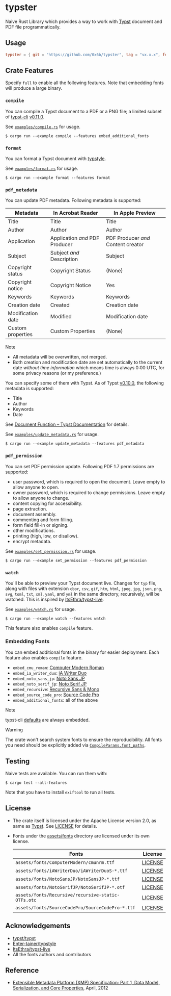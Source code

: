 # typster

Naive Rust Library which provides a way to work with [Typst](https://typst.app/) document and PDF file programmatically.

## Usage

```toml
typster = { git = "https://github.com/0x6b/typster", tag = "vx.x.x", features = ["full"] }
```

## Crate Features

Specify `full` to enable all the following features. Note that embedding fonts will produce a large binary.

### `compile`

You can compile a Typst document to a PDF or a PNG file; a limited subset of [typst-cli](https://github.com/typst/typst/tree/v0.11.0/crates/typst-cli) [v0.11.0](https://github.com/typst/typst/releases/tag/v0.11.0).

See [`examples/compile.rs`](examples/compile.rs) for usage.

```console
$ cargo run --example compile --features embed_additional_fonts
```

### `format`

You can format a Typst document with [typstyle](https://github.com/Enter-tainer/typstyle).

See [`examples/format.rs`](examples/format.rs) for usage.

```console
$ cargo run --example format --features format
```

### `pdf_metadata`

You can update PDF metadata. Following metadata is supported:

| Metadata          | In Acrobat Reader              | In Apple Preview                   |
|-------------------|--------------------------------|------------------------------------|
| Title             | Title                          | Title                              |
| Author            | Author                         | Author                             |
| Application       | Application _and_ PDF Producer | PDF Producer _and_ Content creator |
| Subject           | Subject _and_ Description      | Subject                            |
| Copyright status  | Copyright Status               | (None)                             |
| Copyright notice  | Copyright Notice               | Yes                                |
| Keywords          | Keywords                       | Keywords                           |
| Creation date     | Created                        | Creation date                      |
| Modification date | Modified                       | Modification date                  |
| Custom properties | Custom Properties              | (None)                             |

> [!Note]
>
> - All metadata will be overwritten, not merged.
> - Both creation and modification date are set automatically to the current date
    _without
    time
    information_ which means time is always 0:00 UTC, for some privacy reasons (or my preference.)

You can specify some of them with Typst. As of Typst [v0.10.0](https://github.com/typst/typst/releases/tag/v0.10.0), the following metadata is supported:

- Title
- Author
- Keywords
- Date

See [Document Function – Typst Documentation](https://typst.app/docs/reference/model/document/) for details.

See [`examples/update_metadata.rs`](examples/update_metadata.rs) for usage.

```console
$ cargo run --example update_metadata --features pdf_metadata
```

### `pdf_permission`

You can set PDF permission update. Following PDF 1.7 permissions are supported:

- user password, which is required to open the document. Leave empty to allow anyone to open.
- owner password, which is required to change permissions. Leave empty to allow anyone to change.
- content copying for accessibility.
- page extraction.
- document assembly.
- commenting and form filling.
- form field fill-in or signing.
- other modifications.
- printing (high, low, or disallow).
- encrypt metadata.

See [`examples/set_permission.rs`](examples/set_permission.rs) for usage.

```console
$ cargo run --example set_permission --features pdf_permission
```

### `watch`

You'll be able to preview your Typst document live. Changes for `typ` file, along with files with extension `cbor`, `csv`, `gif`, `htm`, `html`, `jpeg`, `jpg`, `json`, `png`, `svg`, `toml`, `txt`, `xml`, `yaml`, and `yml` in the same directory, recursively, will be watched. This is inspired by [ItsEthra/typst-live](https://github.com/ItsEthra/typst-live/).

See [`examples/watch.rs`](examples/watch.rs) for usage.

```console
$ cargo run --example watch --features watch
```

This feature also enables `compile` feature.

### Embedding Fonts

You can embed additional fonts in the binary for easier deployment. Each feature also enables `compile` feature.

- `embed_cmu_roman`: [Computer Modern Roman](https://www.fontsquirrel.com/fonts/computer-modern)
- `embed_ia_writer_duo`: [iA Writer Duo](https://github.com/iaolo/iA-Fonts/)
- `embed_noto_sans_jp`: [Noto Sans JP](https://fonts.google.com/noto/specimen/Noto+Sans+JP)
- `embed_noto_serif_jp`: [Noto Serif JP](https://fonts.google.com/noto/specimen/Noto+Serif+JP)
- `embed_recursive`: [Recursive Sans & Mono](https://github.com/arrowtype/recursive/)
- `embed_source_code_pro`: [Source Code Pro](https://fonts.google.com/specimen/Source+Code+Pro)
- `embed_additional_fonts`: all of the above

> [!Note]
> typst-cli [defaults](https://github.com/typst/typst-assets/blob/5ca2a6996da97dcba893247576a4a70bbbae8a7a/src/lib.rs#L67-L80) are always embedded.

> [!Warning]
> The crate won't search system fonts to ensure the reproducibility. All fonts you need should be explicitly added via [`CompileParams.font_paths`](https://github.com/0x6b/typster/blob/main/src/compile.rs#L21).

## Testing

Naive tests are available. You can run them with:

```console
$ cargo test --all-features
```

Note that you have to install `exiftool` to run all tests.

## License

- The crate itself is licensed under the Apache License version 2.0, as same as [Typst](https://github.com/typst/typst/). See [LICENSE](LICENSE) for details.
- Fonts under the [assets/fonts](assets/fonts) directory are licensed under its own license.

  | Fonts                                              | License                                                                |
    | -------------------------------------------------- | ---------------------------------------------------------------------- |
  | `assets/fonts/ComputerModern/cmunrm.ttf`           | [LICENSE](assets/fonts/ComputerModern/SIL%20Open%20Font%20License.txt) |
  | `assets/fonts/iAWriterDuo/iAWriterDuoS-*.ttf`      | [LICENSE](assets/fonts/iAWriterDuo/LICENSE.md)                         |
  | `assets/fonts/NotoSansJP/NotoSansJP-*.ttf`         | [LICENSE](assets/fonts/NotoSansJP/OFL.txt)                             |
  | `assets/fonts/NotoSerifJP/NotoSerifJP-*.otf`       | [LICENSE](assets/fonts/NotoSerifJP/OFL.txt)                            |
  | `assets/fonts/Recursive/recursive-static-OTFs.otc` | [LICENSE](assets/fonts/Recursive/OFL.txt)                              |
  | `assets/fonts/SourceCodePro/SourceCodePro-*.ttf`   | [LICENSE](assets/fonts/SourceCodePro/OFL.txt)                          |

## Acknowledgements

- [typst/typst](https://github.com/typst/typst/)
- [Enter-tainer/typstyle](https://github.com/Enter-tainer/typstyle)
- [ItsEthra/typst-live](https://github.com/ItsEthra/typst-live/)
- All the fonts authors and contributors

## Reference

- [Extensible Metadata Platform (XMP) Specification: Part 1, Data Model, Serialization, and Core Properties](https://github.com/adobe/XMP-Toolkit-SDK/blob/main/docs/XMPSpecificationPart1.pdf), April, 2012
